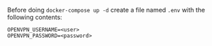 Before doing `docker-compose up -d` create a file named `.env` with the
following contents:

```
OPENVPN_USERNAME=<user>
OPENVPN_PASSWORD=<password>
```
